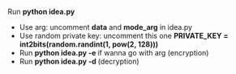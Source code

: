 Run **python idea.py**
- Use arg: uncomment **data** and **mode_arg** in idea.py
- Use random private key: uncomment this one **PRIVATE_KEY = int2bits(random.randint(1, pow(2, 128)))**
- Run **python idea.py -e <Data>** if wanna go with arg (encryption)
- Run **python idea.py -d <Data> <Key>** (decryption)
